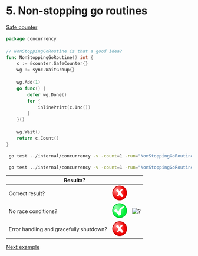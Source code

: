# 5. Non-stopping go routines

[Safe counter](counter/safe.md)

```go
package concurrency

// NonStoppingGoRoutine is that a good idea?
func NonStoppingGoRoutine() int {
	c := &counter.SafeCounter{}
	wg := sync.WaitGroup{}

	wg.Add(1)
	go func() {
		defer wg.Done()
		for {
			inlinePrint(c.Inc())
		}
	}()

	wg.Wait()
	return c.Count()
}
```

```bash
 go test ../internal/concurrency -v -count=1 -run="NonStoppingGoRoutine$" 
```

```bash
 go test ../internal/concurrency -v -count=1 -run="NonStoppingGoRoutine$" -race 
```

<table>
<thead> 
  <tr> 
    <th colspan="3">Results?</th> 
  </tr>
</thead>
<tbody>
  <tr>
    <td>Correct result?</td>
    <td><img height="40" src="images/no.png" width="40" alt="?"/></td>
    <td rowspan="3"><img height="320" src="https://media.giphy.com/media/lTrbUqQJCif7NfbXoo/giphy.gif" width="568" alt="?"/></td>
  </tr> 
  <tr>
    <td>No race conditions?</td>
    <td><img height="40" src="images/yes.png" width="40" alt="?"/></td> 
  </tr>
  <tr>
    <td>Error handling and gracefully shutdown?</td>
    <td><img height="40" src="images/no.png" width="40" alt="?"/></td>
  </tr>
</tbody>
</table> 

[Next example](example_6.md)
